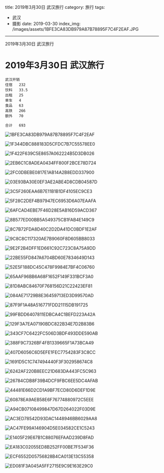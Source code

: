 title: 2019年3月30日 武汉旅行
category: 旅行
tags: 
  - 武汉
  - 摄影
date: 2019-03-30
index_img: /images/assets/1BFE3CA83DB979A87B78895F7C4F2EAF.JPG

---

2019年3月30日 武汉旅行

<!--more-->

<!--
 * @Author: 柯军
 * @Date: 2019-08-14 12:43:15
 * @Description: 
 -->
# 2019年3月30日 武汉旅行

```
武汉开销
住宿   232
饮料   33.5
出租   25
单车   4
食品   63
高铁   266
额外   70

合计   693
```

![1BFE3CA83DB979A87B78895F7C4F2EAF](/images/assets/1BFE3CA83DB979A87B78895F7C4F2EAF.JPG)

![1F344DBC888183D5CFDC7B7C55578EE0](/images/assets/1F344DBC888183D5CFDC7B7C55578EE0.JPG)

![1F422F639C5E8657A062224B5D3DB026](/images/assets/1F422F639C5E8657A062224B5D3DB026.JPG)

![2EB6C1C8ADEA0434FF800F2BCE78D724](/images/assets/2EB6C1C8ADEA0434FF800F2BCE78D724.JPG)

![2FC0DBEBE0817E1AB14A2B8EDD337900](/images/assets/2FC0DBEBE0817E1AB14A2B8EDD337900.JPG)

![03E93BA30E0EF3AE2ABE4D8CDB04587D](/images/assets/03E93BA30E0EF3AE2ABE4D8CDB04587D.JPG)

![3C5F260EAA6B7E11B1B1DF4105EC9CE3](/images/assets/3C5F260EAA6B7E11B1B1DF4105EC9CE3.JPG)

![5F28C2DEF4B97947EC6953D6A07EAAFA](/images/assets/5F28C2DEF4B97947EC6953D6A07EAAFA.JPG)

![6AFCAD4EBE7F46D28E5AB16D59ACD367](/images/assets/6AFCAD4EBE7F46D28E5AB16D59ACD367.JPG)

![8B577ED00BB5A549375CB1FAB4E149C9](/images/assets/8B577ED00BB5A549375CB1FAB4E149C9.JPG)

![8C7B72FDA8D40C2D2DA41DC0BDF1E2AF](/images/assets/8C7B72FDA8D40C2D2DA41DC0BDF1E2AF.JPG)

![9C8C8C117320AE7B9060F8D605BB8033](/images/assets/9C8C8C117320AE7B9060F8D605BB8033.JPG)

![9E2F2B4DFF1ED661C92C723C8A75A9DD](/images/assets/9E2F2B4DFF1ED661C92C723C8A75A9DD.JPG)

![22BE55FD847A6704BD60E7834649D143](/images/assets/22BE55FD847A6704BD60E7834649D143.JPG)

![52E5F188DC45C478F9984E7BF4C06760](/images/assets/52E5F188DC45C478F9984E7BF4C06760.JPG)

![65AAF96BB6A68F1652F149F331BCF3A0](/images/assets/65AAF96BB6A68F1652F149F331BCF3A0.JPG)

![81D8ABC84670F768156D21C22423EF81](/images/assets/81D8ABC84670F768156D21C22423EF81.JPG)

![084AE71729B8E36459713ED3D99570AD](/images/assets/084AE71729B8E36459713ED3D99570AD.JPG)

![87F9F1A48A516771FDD21115DB191725](/images/assets/87F9F1A48A516771FDD21115DB191725.JPG)

![99FBDD6407811EDBCA4C1BEFD223A42A](/images/assets/99FBDD6407811EDBCA4C1BEFD223A42A.JPG)

![129F3A7EA07190BDC822B34E7D2B83B6](/images/assets/129F3A7EA07190BDC822B34E7D2B83B6.JPG)

![343CF7C6422FC506D3BDF493DDE590AB](/images/assets/343CF7C6422FC506D3BDF493DDE590AB.JPG)

![388F9C7326BF4FB1339665F1A73BCA49](/images/assets/388F9C7326BF4FB1339665F1A73BCA49.JPG)

![407D6056C6D5EFE1FEC7754283F3C8CC](/images/assets/407D6056C6D5EFE1FEC7754283F3C8CC.JPG)

![1691D5C1C747494440F3F302958674C8](/images/assets/1691D5C1C747494440F3F302958674C8.JPG)

![6242AF220B8EEC21D683DA443FC5C963](/images/assets/6242AF220B8EEC21D683DA443FC5C963.JPG)

![26784CDB8F39B4DCF9FBC6EE5DC4AFAB](/images/assets/26784CDB8F39B4DCF9FBC6EE5DC4AFAB.JPG)

![44481E66D2CD1A9BF7ECD80D6DEF1D9E](/images/assets/44481E66D2CD1A9BF7ECD80D6DEF1D9E.JPG)

![60878EA9AEB58E6F76774880972C5EEE](/images/assets/60878EA9AEB58E6F76774880972C5EEE.JPG)

![A94CB07108499847D67D264022F03D9E](/images/assets/A94CB07108499847D67D264022F03D9E.JPG)

![AC3ED78542D93DAC1448946BB6029AA8](/images/assets/AC3ED78542D93DAC1448946BB6029AA8.JPG)

![AC47FE99A146904D5E034582CE1C5243](/images/assets/AC47FE99A146904D5E034582CE1C5243.JPG)

![E1405F29E67B1C88076EFAAD239D8FAD](/images/assets/E1405F29E67B1C88076EFAAD239D8FAD.JPG)

![EA183C02055ED8B252FF00BE7F534F36](/images/assets/EA183C02055ED8B252FF00BE7F534F36.JPG)

![ECF6552D05756828B4CA013E13C55358](/images/assets/ECF6552D05756828B4CA013E13C55358.JPG)

![ED081F3A045A5FF2715E9C9E163E29C0](/images/assets/ED081F3A045A5FF2715E9C9E163E29C0.JPG)